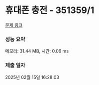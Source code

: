 # 휴대폰 충전 - 351359/1 

[문제 링크](https://level.goorm.io/exam/351359/%ED%9C%B4%EB%8C%80%ED%8F%B0-%EC%B6%A9%EC%A0%84/quiz/1) 

### 성능 요약

메모리: 31.44 MB, 시간: 0.06 ms

### 제출 일자

2025년 02월 15일 16:28:03

